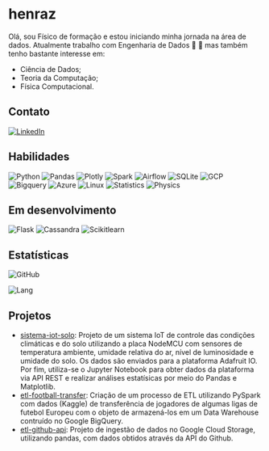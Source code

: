 # **henraz**

Olá, sou Físico de formação e estou iniciando minha jornada na área de dados. 
Atualmente trabalho com Engenharia de Dados :construction_worker: :game_die: mas também tenho bastante interesse em:

- Ciência de Dados;
- Teoria da Computação;
- Física Computacional.

## **Contato**

[![LinkedIn](https://img.shields.io/badge/LinkedIn-fffdc1?style=for-the-badge&logo=linkedin&logoColor=000)](https://www.linkedin.com/in/henraz/)

## **Habilidades**

![Python](https://img.shields.io/badge/Python-fffdc1?style=for-the-badge&logo=python)
![Pandas](https://img.shields.io/badge/Pandas-fffdc1?style=for-the-badge&logo=pandas&logoColor=000)
![Plotly](https://img.shields.io/badge/Plotly-fffdc1?style=for-the-badge&logo=plotly&logoColor=000)
![Spark](https://img.shields.io/badge/Spark-fffdc1?style=for-the-badge&logo=apachespark)
![Airflow](https://img.shields.io/badge/Airflow-fffdc1?style=for-the-badge&logo=apacheairflow&logoColor=000)
![SQLite](https://img.shields.io/badge/SQLite-fffdc1?style=for-the-badge&logo=sqlite&logoColor=000)
![GCP](https://img.shields.io/badge/Google_Cloud-fffdc1?style=for-the-badge&logo=google-cloud)
![Bigquery](https://img.shields.io/badge/BigQuery-fffdc1?style=for-the-badge&logo=googlebigquery)
![Azure](https://img.shields.io/badge/Azure-fffdc1?style=for-the-badge&logo=microsoftazure&logoColor=0055ff)
![Linux](https://img.shields.io/badge/Linux-fffdc1?style=for-the-badge&logo=linux&logoColor=000)
![Statistics](https://img.shields.io/badge/statistics-fffdc1?style=for-the-badge&logo=statistics&logoColor=000)
![Physics](https://img.shields.io/badge/physics-fffdc1?style=for-the-badge&logo=Physics&logoColor=000)

## **Em desenvolvimento**

![Flask](https://img.shields.io/badge/Flask-fffdc1?style=for-the-badge&logo=flask&logoColor=000)
![Cassandra](https://img.shields.io/badge/Cassandra-fffdc1?style=for-the-badge&logo=apachecassandra&logoColor=000)
![Scikitlearn](https://img.shields.io/badge/Scikit_learn-fffdc1?style=for-the-badge&logo=scikitlearn&logoColor=000)

## **Estatísticas**

![GitHub](https://github-readme-stats.vercel.app/api?username=henraz&theme=transparent&bg_color=fffdc1&show_icons=true&icon_color=fe9402&title_color=ff9400&text_color=000000)


![Lang](https://github-readme-stats-git-masterrstaa-rickstaa.vercel.app/api/top-langs/?username=henraz&layout=compact&bg_color=fffdc1&title_color=ff9400&text_color=000000)

## **Projetos**

- [sistema-iot-solo](https://github.com/henraz/sistema-IoT-solo): Projeto de um sistema IoT de controle das condições climáticas e do solo utilizando a placa NodeMCU com sensores de temperatura ambiente, umidade relativa do ar, nível de luminosidade e umidade do solo. Os dados são enviados para a plataforma Adafruit IO. Por fim, utiliza-se o Jupyter Notebook para obter dados da plataforma via API REST e realizar análises estatísicas por meio do Pandas e Matplotlib.
- [etl-football-transfer](https://github.com/henraz/etl-football-transfer): Criação de um processo de ETL utilizando PySpark com dados (Kaggle) de transferência de jogadores de algumas ligas de futebol Europeu com o objeto de armazená-los em um Data Warehouse contruído no Google BigQuery.
- [etl-github-api](https://github.com/henraz/etl-github-api): Projeto de ingestão de dados no Google Cloud Storage, utilizando pandas, com dados obtidos através da API do Github.
